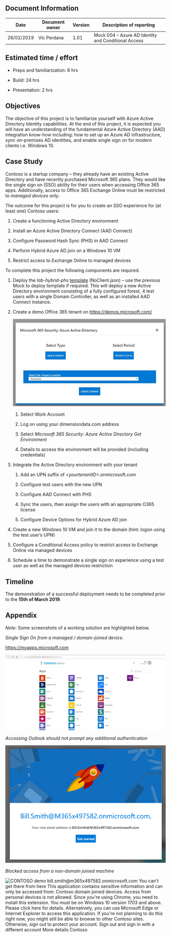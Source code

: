 Document Information
--------------------

| Date       | Document owner | Version | Description of reporting                            |
|------------|----------------|---------|-----------------------------------------------------|
| 26/02/2019 | Vic Perdana    | 1.01    | Mock 004 – Azure AD Identity and Conditional Access |

Estimated time / effort
-----------------------

-   Preps and familiarization: 8 hrs

-   Build: 24 hrs

-   Presentation: 2 hrs

Objectives
----------

The objective of this project is to familiarize yourself with Azure Active
Directory Identity capabilities. At the end of this project, it is expected you
will have an understanding of the fundamental Azure Active Directory (AAD)
integration know-how including: how to set up an Azure AD infrastructure, sync
on-premises AD identities, and enable single sign on for modern clients i.e.
Windows 10.

Case Study
----------

Contoso is a startup company – they already have an existing Active Directory
and have recently purchased Microsoft 365 plans. They would like the single sign
on (SSO) ability for their users when accessing Office 365 apps. Additionally,
access to Office 365 Exchange Online must be restricted to *managed devices
only*.

The outcome for this project is for you to create an SSO experience for (at
least one) Contoso users:

1.  Create a functioning Active Directory environment

2.  Install an Azure Active Directory Connect (AAD Connect)

3.  Configure Password Hash Sync (PHS) in AAD Connect

4.  Perform Hybrid Azure AD join on a Windows 10 VM

5.  Restrict access to Exchange Online to managed devices

To complete this project the following components are required.

1.  Deploy the *lab-hybrid-phs*
    [template](https://scm.dimensiondata.com/Vic.Perdana/digitalworkplacevic/tree/master/mockup004/lab-hybrid-phs)
    (NoClient.json) – use the previous Mock to deploy template if required. This
    will deploy a new Active Directory environment consisting of a fully
    configured forest, 4 test users with a single Domain Controller, as well as
    an installed AAD Connect instance.

2.  Create a demo Office 365 tenant on <https://demos.microsoft.com/>

    ![cid:image001.jpg\@01D4CE9E.C5C9FA50](media/18e61108fbb89baa4832e55bf4118448.jpg)

    1.  Select Work Account

    2.  Log on using your dimensiondata.com address

    3.  Select *Microsoft 365 Security: Azure Active Directory Get Environment*

    4.  Details to access the environment will be provided (including
        credentials)

3.  Integrate the Active Directory environment with your tenant

    1.  Add an UPN suffix of *\<yourtenantID\>*.onmicrosoft.com

    2.  Configure test users with the new UPN

    3.  Configure AAD Connect with PHS

    4.  Sync the users, then assign the users with an appropriate O365 license

    5.  Configure Device Options for Hybrid Azure AD join

4.  Create a new Windows 10 VM and join it to the domain (hint: logon using the
    test user’s UPN)

5.  Configure a Conditional Access policy to restrict access to Exchange Online
    via managed devices

6.  Schedule a time to demonstrate a single sign on experience using a test user
    as well as the managed devices restriction

Timeline
--------

The demonstration of a successful deployment needs to be completed prior to the
**15th of March 2019**.

Appendix 
---------

*Note:* Some screenshots of a working solution are highlighted below.

*Single Sign On from a managed / domain-joined device.*

<https://myapps.microsoft.com>

![凸 https:// ○ ㄣ account.activedirectory.windowsazure.com/r\#/applications 」 Ⅱ CONTOSO demo 0 CONTOSO Apps p Search apps 口 90 090- Calendar Delve Groups Flow Dynamics 355 MyAnalytics OneDrive 0 00k People OneNote Planner Power31 PowerApps p PowerPoint SharePoint StaffHub Tasks Stream Sway T Teams Video To-Do ](media/0063ec9371ae021d87e6896b5aac16b8.png)

*Accessing Outlook should not prompt any additional authentication*

![Bill.Smith\@M365x497582.onmicrosoft.com, Your new email address is Bill.Smith\@M365x497582.onmicrosoft.com. Get started ](media/1532d4825a8ac54fc9c95ae410dec9ff.png)

*Blocked access from a non-domain joined machine*

![CONTOSO demo bill.smith\@m365x497582.onmicrosoft.com You can't get there from here This application contains sensitive information and can only be accessed from: Contoso domain joined devices. Access from personal devices is not allowed. Since you're using Chrome, you need to install this extension. You must be on Windows 10 version 1703 and above. Please click here for details. Alternatively, you can use Microsoft Edge or Internet Explorer to access this application. If you're not planning to do this right now, you might still be able to browse to other Contoso sites. Otherwise, sign out to protect your account. Sign out and sign in with a different account More details Contoso ](media/a510385bd834be0f04e62c82cbe3a667.png)
